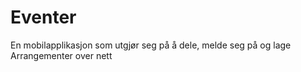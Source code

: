 # Eventer
En mobilapplikasjon som utgjør seg på å dele, melde seg på og lage Arrangementer over nett
